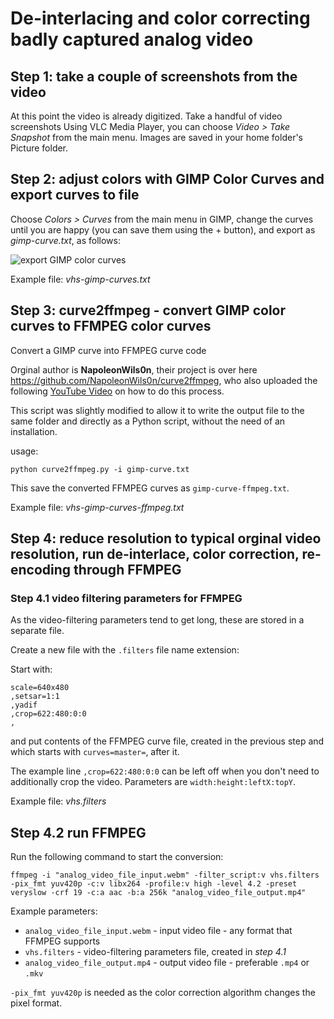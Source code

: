# De-interlacing and color correcting badly captured analog video

## Step 1: take a couple of screenshots from the video
At this point the video is already digitized.
Take a handful of video screenshots
Using VLC Media Player, you can choose *Video > Take Snapshot* from the main menu.  Images are saved in your home folder's Picture folder.

## Step 2: adjust colors with GIMP Color Curves and export curves to file
Choose *Colors > Curves* from the main menu in GIMP, change the curves until you are happy (you can save them using the + button), and export as *gimp-curve.txt*, as follows:

![export GIMP color curves](https://github.com/bjaan/[reponame]/blob/curve2ffmpeg/image.jpg?raw=true)

Example file: *vhs-gimp-curves.txt*

## Step 3: curve2ffmpeg - convert GIMP color curves to FFMPEG color curves

Convert a GIMP curve into FFMPEG curve code

Orginal author is **NapoleonWils0n**, their project is over here https://github.com/NapoleonWils0n/curve2ffmpeg, who also uploaded the following [YouTube Video](https://youtu.be/s4xL0msZYuY) on how to do this process.

This script was slightly modified to allow it to write the output file to the same folder and directly as a Python script, without the need of an installation.

usage:

```shell
python curve2ffmpeg.py -i gimp-curve.txt
```

This save the converted FFMPEG curves as `gimp-curve-ffmpeg.txt`.

Example file: *vhs-gimp-curves-ffmpeg.txt*

## Step 4: reduce resolution to typical orginal video resolution, run de-interlace, color correction, re-encoding through FFMPEG

### Step 4.1 video filtering parameters for FFMPEG
As the video-filtering parameters tend to get long, these are stored in a separate file.

Create a new file with the `.filters` file name extension:

Start with:
```
scale=640x480
,setsar=1:1
,yadif
,crop=622:480:0:0
,
```
and put contents of the FFMPEG curve file, created in the previous step and which starts with `curves=master=`, after it.

The example line `,crop=622:480:0:0` can be left off when you don't need to additionally crop the video.  Parameters are `width:height:leftX:topY`.

Example file: *vhs.filters*

## Step 4.2 run FFMPEG

Run the following command to start the conversion:

`ffmpeg -i "analog_video_file_input.webm" -filter_script:v vhs.filters -pix_fmt yuv420p -c:v libx264 -profile:v high -level 4.2 -preset veryslow -crf 19 -c:a aac -b:a 256k "analog_video_file_output.mp4"`

Example parameters:
* `analog_video_file_input.webm` - input video file - any format that FFMPEG supports
* `vhs.filters` - video-filtering parameters file, created in *step 4.1*
* `analog_video_file_output.mp4` - output video file - preferable `.mp4` or `.mkv`

`-pix_fmt yuv420p` is needed as the color correction algorithm changes the pixel format.